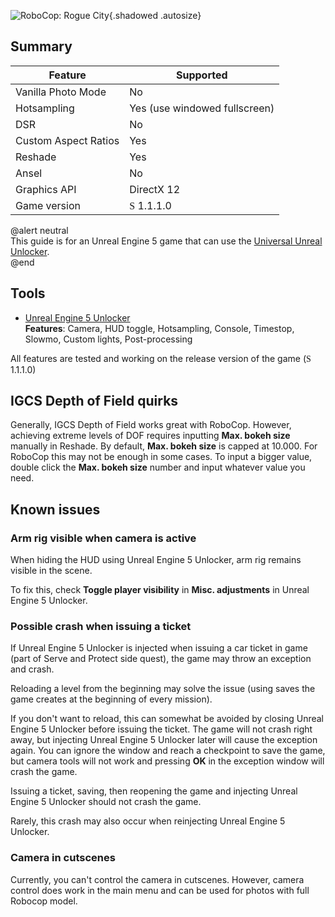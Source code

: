 ![RoboCop: Rogue City](Images\robocop_rogue_city_header.png "Shot by Dogmod"){.shadowed .autosize}
## Summary
Feature | Supported
--|--
Vanilla Photo Mode | No
Hotsampling | Yes (use windowed fullscreen)
DSR | No
Custom Aspect Ratios | Yes  
Reshade | Yes
Ansel | No
Graphics API | DirectX 12
Game version |  <font face="Stores">S</font> 1.1.1.0

@alert neutral  
This guide is for an Unreal Engine 5 game that can use the [Universal Unreal Unlocker](https://opm.fransbouma.com/uuuv5.htm).  
@end

## Tools

* [Unreal Engine 5 Unlocker](https://opm.fransbouma.com/uuuv5.htm)  
**Features**: Camera, HUD toggle, Hotsampling, Console, Timestop, Slowmo, Custom lights, Post-processing 

All features are tested and working on the release version of the game (<font face="Stores">S</font> 1.1.1.0)

## IGCS Depth of Field quirks

Generally, IGCS Depth of Field works great with RoboCop. However, achieving extreme levels of DOF requires inputting 
**Max. bokeh size** manually in Reshade. By default, **Max. bokeh size** is capped at 10.000. For RoboCop this 
may not be enough in some cases. To input a bigger value, double click the **Max. bokeh size** number and input whatever
value you need. 

## Known issues

### Arm rig visible when camera is active

When hiding the HUD using Unreal Engine 5 Unlocker, arm rig remains visible in the scene.

To fix this, check **Toggle player visibility** in **Misc. adjustments** in Unreal Engine 5 Unlocker.

### Possible crash when issuing a ticket

If Unreal Engine 5 Unlocker is injected when issuing a car ticket in game (part of Serve and Protect side quest),
the game may throw an exception and crash.

Reloading a level from the beginning may solve the issue (using saves the game creates at the beginning of every mission).

If you don't want to reload, this can somewhat be avoided by closing Unreal Engine 5 Unlocker before issuing the ticket. 
The game will not crash right away, but injecting Unreal Engine 5 Unlocker later will cause the exception again. You can ignore the window and reach
a checkpoint to save the game, but camera tools will not work and pressing **OK** in the exception window will crash the game.

Issuing a ticket, saving, then reopening the game and injecting Unreal Engine 5 Unlocker should not crash the game.

Rarely, this crash may also occur when reinjecting Unreal Engine 5 Unlocker.

### Camera in cutscenes

Currently, you can't control the camera in cutscenes. However, camera control does work in the main menu 
and can be used for photos with full Robocop model.
